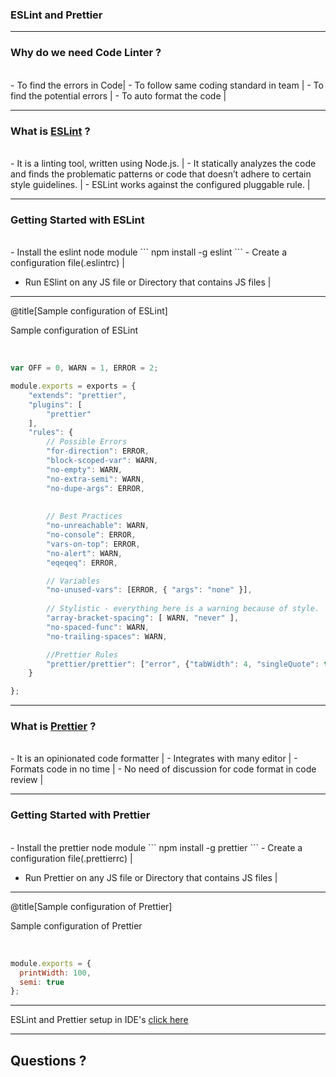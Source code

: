 ### ESLint and Prettier


---

### Why do we need Code Linter ?
<br>
- To find the errors in Code|
- To follow same coding standard in team |
- To find the potential errors |
- To auto format the code |

---
### What is [ESLint](https://eslint.org) ?
<br>
- It is a linting tool, written using Node.js. |
- It statically analyzes the code and finds the problematic patterns or code that doesn’t adhere to certain style guidelines. |
- ESLint works against the configured pluggable rule. |

---
### Getting Started with ESLint
<br>
- Install the eslint node module
```
    npm install -g eslint
``` 
- Create a configuration file(.eslintrc) |

- Run ESlint on any JS file or Directory that contains JS files |

---

@title[Sample configuration of ESLint]

<p><span class="slide-title">Sample configuration of ESLint</span></p>
<br>

```javascript
var OFF = 0, WARN = 1, ERROR = 2;

module.exports = exports = {
    "extends": "prettier",
    "plugins": [
        "prettier"
    ],
    "rules": {
        // Possible Errors
        "for-direction": ERROR,
        "block-scoped-var": WARN,
        "no-empty": WARN,
        "no-extra-semi": WARN,
        "no-dupe-args": ERROR,
        
        
        // Best Practices
        "no-unreachable": WARN,
        "no-console": ERROR,
        "vars-on-top": ERROR,
        "no-alert": WARN,
        "eqeqeq": ERROR,

        // Variables
        "no-unused-vars": [ERROR, { "args": "none" }],
    
        // Stylistic - everything here is a warning because of style.
        "array-bracket-spacing": [ WARN, "never" ],
        "no-spaced-func": WARN,
        "no-trailing-spaces": WARN,

        //Prettier Rules
        "prettier/prettier": ["error", {"tabWidth": 4, "singleQuote": true, "printWidth": 100}]
    }

};
```
---
### What is [Prettier](https://prettier.io/) ?
<br>
- It is an opinionated code formatter |
- Integrates with many editor |
- Formats code in no time |
- No need of discussion for code format in code review |

---
### Getting Started with Prettier
<br>
- Install the prettier node module
```
    npm install -g prettier
``` 
- Create a configuration file(.prettierrc) |

- Run Prettier on any JS file or Directory that contains JS files |

---

@title[Sample configuration of Prettier]

<p><span class="slide-title">Sample configuration of Prettier</span></p>
<br>

```javascript
module.exports = {
  printWidth: 100,
  semi: true
};
```

---
ESLint and Prettier setup in IDE's [click here](https://confluence.corp.netsuite.com/display/PSGNFP/Code+formatting)



---
## Questions ?

